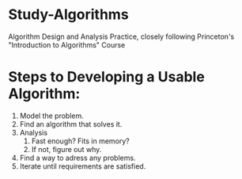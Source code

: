 # Study-Algorithms
Algorithm Design and Analysis Practice, closely following Princeton's "Introduction to Algorithms" Course

# Steps to Developing a Usable Algorithm:
1. Model the problem.
2. Find an algorithm that solves it.
3. Analysis
   1. Fast enough? Fits in memory?
   2. If not, figure out why.
4. Find a way to adress any problems.
5. Iterate until requirements are satisfied.

